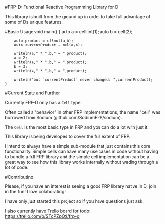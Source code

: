 #FRP-D: Functional Reactive Programming Library for D

This library is built from the ground up in order to take full advantage of some of Ds unique features.

#Basic Usage
	void main() {
		auto a = cell!int(1);
		auto b = cell(2);
		
		auto product = cf!mul(a,b);
		auto currentProduct = mul(a,b);
		
		writeln(a," * ",b," = ",product);
		a = 2;
		writeln(a," * ",b," = ",product);
		b = 3;
		writeln(a," * ",b," = ",product);
		
		writeln("but `currentProduct` never changed: ",currentProduct);
	}

#Current State and Further

Currently FRP-D only has a `Cell` type.

Often called a "behavior" in other FRP implementations,
the name "cell" was borrowed from Sodium (github.com/SodiumFRP/sodium).

The `Cell` is the most basic type in FRP and you can do a lot with just it.

This library is being developed to cover the full extent of FRP.

I intend to always have a simple sub-module that just contains this core functionality.  Simple cells can have many use cases in code without having to bundle a full FRP library and the simple cell implementation can be a great way to see how this library works internally without wading through a lot of code.

#Contributing

Please, if you have an interest is seeing a good FRP library native in D, join in the fun!  I love colaborating!

I have only just started this project so if you have questions just ask.

I also currently have Trello board for todo: https://trello.com/b/STcPZpQ9/frp-d
